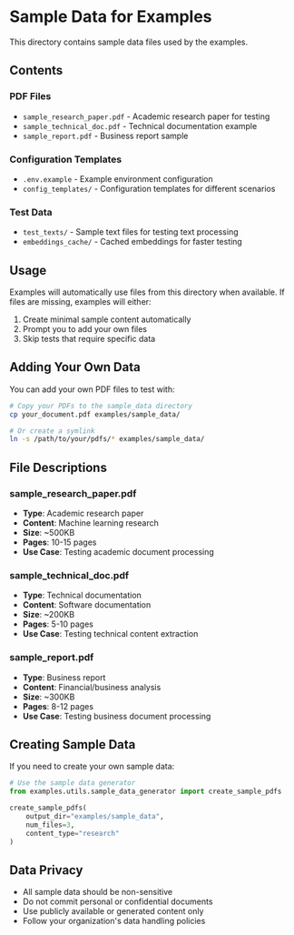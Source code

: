 # Sample Data for Examples

This directory contains sample data files used by the examples.

## Contents

### PDF Files
- `sample_research_paper.pdf` - Academic research paper for testing
- `sample_technical_doc.pdf` - Technical documentation example
- `sample_report.pdf` - Business report sample

### Configuration Templates
- `.env.example` - Example environment configuration
- `config_templates/` - Configuration templates for different scenarios

### Test Data
- `test_texts/` - Sample text files for testing text processing
- `embeddings_cache/` - Cached embeddings for faster testing

## Usage

Examples will automatically use files from this directory when available. If files are missing, examples will either:

1. Create minimal sample content automatically
2. Prompt you to add your own files
3. Skip tests that require specific data

## Adding Your Own Data

You can add your own PDF files to test with:

```bash
# Copy your PDFs to the sample_data directory
cp your_document.pdf examples/sample_data/

# Or create a symlink
ln -s /path/to/your/pdfs/* examples/sample_data/
```

## File Descriptions

### sample_research_paper.pdf
- **Type**: Academic research paper
- **Content**: Machine learning research
- **Size**: ~500KB
- **Pages**: 10-15 pages
- **Use Case**: Testing academic document processing

### sample_technical_doc.pdf
- **Type**: Technical documentation
- **Content**: Software documentation
- **Size**: ~200KB
- **Pages**: 5-10 pages
- **Use Case**: Testing technical content extraction

### sample_report.pdf
- **Type**: Business report
- **Content**: Financial/business analysis
- **Size**: ~300KB
- **Pages**: 8-12 pages
- **Use Case**: Testing business document processing

## Creating Sample Data

If you need to create your own sample data:

```python
# Use the sample data generator
from examples.utils.sample_data_generator import create_sample_pdfs

create_sample_pdfs(
    output_dir="examples/sample_data",
    num_files=3,
    content_type="research"
)
```

## Data Privacy

- All sample data should be non-sensitive
- Do not commit personal or confidential documents
- Use publicly available or generated content only
- Follow your organization's data handling policies
